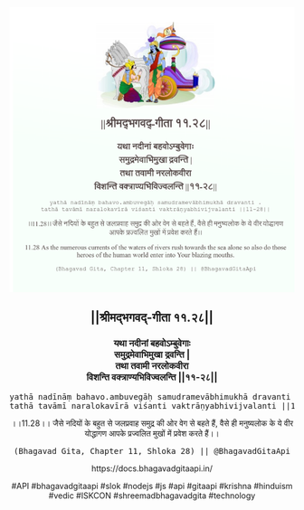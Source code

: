 <img src="../../asset/BG_11_28.png"/>
<center><h2>||श्रीमद्‍भगवद्‍-गीता ११.२८||</h2>
<h3>यथा नदीनां बहवोऽम्बुवेगाः<br/>समुद्रमेवाभिमुखा द्रवन्ति |<br/>तथा तवामी नरलोकवीरा<br/>विशन्ति वक्त्राण्यभिविज्वलन्ति ||११-२८||</h3>
<pre>yathā nadīnāṃ bahavo.ambuvegāḥ samudramevābhimukhā dravanti .<br/>tathā tavāmī naralokavīrā viśanti vaktrāṇyabhivijvalanti ||11-28||</pre>
<p>।।11.28।। जैसे नदियों के बहुत से जलप्रवाह समुद्र की ओर वेग से बहते हैं, वैसे ही मनुष्यलोक के ये वीर योद्धागण आपके प्रज्वलित मुखों में प्रवेश करते हैं।।</p>
<pre>(Bhagavad Gita, Chapter 11, Shloka 28) || @BhagavadGitaApi</pre><p>https://docs.bhagavadgitaapi.in/</p><p>#API #bhagavadgitaapi #slok #nodejs #js #api #gitaapi #krishna #hinduism #vedic #ISKCON #shreemadbhagavadgita #technology</p></center>